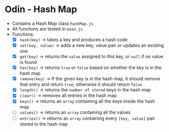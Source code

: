 # Odin - Hash Map

- Contains a Hash Map class `hashMap.js`
- All functions are tested in `main.js`
- Functions:
  - [x] `hash(key)` -> takes a key and produces a hash code
  - [x] `set(key, value)` -> adds a new key, value pair or updates an existing one
  - [x] `get(key)` -> returns the `value` assigned to this key, or `null` if no value is found
  - [x] `has(key)` -> returns `true` or `false` based on whether the key is in the hash map
  - [x] `remove(key)` -> If the given key is in the hash map, it should remove that entry and return `true`, otherwise it should return `false`
  - [x] `length()` -> returns the `number of stored` keys in the hash map
  - [x] `clear()` -> removes all entries in the hash map
  - [x] `keys()` -> returns an `array` containing all the keys inside the hash map
  - [ ] `values()` -> returns an `array` containing all the values
  - [ ] `entries()` -> returns an `array` containing every `[key, value]` pair stored in the hash map
